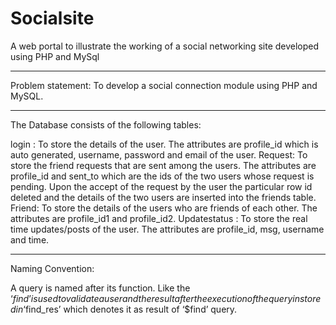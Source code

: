 # Socialsite
A web portal to illustrate the working of a social networking site developed using PHP and MySql

-------------------------------------------------------------------------------------------------------

Problem statement:
To develop a social connection module using PHP and MySQL.

------------------------------------------------------------------------------------------------------

The Database consists of the following tables:

login :
	To store the details of the user. 
	The attributes are profile_id which is auto generated, username, password and email of the user.
Request:
	To store the friend requests that are sent among the users. 
	The attributes are profile_id and sent_to which are the ids of the two users whose request is pending. 
	Upon the accept of the request by the user the particular row id deleted and the details of the two users are inserted into the 		friends table.
Friend:
	To store the details of the users who are friends of each other. 
	The attributes are profile_id1 and profile_id2.
Updatestatus :
	To store the real time updates/posts of the user. 
	The attributes are profile_id, msg, username and time.

--------------------------------------------------------------------------------------------------------
Naming Convention:

A query is named after its function. Like the ‘$find’ is used to validate a user and the result after the execution of the query in stored in ‘$find_res’ which denotes it as result of ‘$find’ query.

